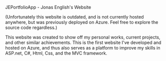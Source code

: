 JEPortfolioApp - Jonas English's Website

(Unfortunately this website is outdated, and is not currently hosted anywhere, but was previously deployed on Azure. Feel free to explore the source code regardless.)

This website was created to show off my personal works, current projects, and other similar achievements. This is the first website I've developed and hosted on Azure, and thus also serves as a platform to improve my skills in ASP.net, C#, Html, Css, and the MVC framework.
